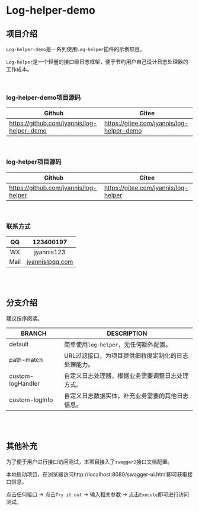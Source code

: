 # Log-helper-demo

## 项目介绍

`Log-helper-demo`是一系列使用`Log-helper`插件的示例项目。

`Log-helper`是一个轻量的接口级日志框架，便于节约用户自己设计日志处理器的工作成本。

<br>

### log-helper-demo项目源码

| Github                                     | Gitee                                     |
| ------------------------------------------ | ----------------------------------------- |
| https://github.com/jyannis/log-helper-demo | https://gitee.com/jyannis/log-helper-demo |

<br>

### log-helper项目源码

| Github                                | Gitee                                |
| ------------------------------------- | ------------------------------------ |
| https://github.com/jyannis/log-helper | https://gitee.com/jyannis/log-helper |

<br>

### 联系方式

|  QQ  |   123400197    |
| :--: | :------------: |
|  WX  |   jyannis123   |
| Mail | jyannis@qq.com |

<br>

<br>

## 分支介绍

建议按序阅读。

| BRANCH            | DESCRIPTION                                         |
| ----------------- | --------------------------------------------------- |
| default           | 简单使用`log-helper`，无任何额外配置。              |
| path-match        | URL过滤接口，为项目提供细粒度定制化的日志处理能力。 |
| custom-logHandler | 自定义日志处理器，根据业务需要调整日志处理方式。    |
| custom-logInfo    | 自定义日志数据实体，补充业务需要的其他日志信息。    |

<br>

<br>

## 其他补充

为了便于用户进行接口访问测试，本项目接入了`swagger2`接口文档配置。

本地启动项目，在浏览器访问http://localhost:8080/swagger-ui.html即可获取接口信息，

点击任何接口 → 点击`Try it out` → 输入相关参数 → 点击`Execute`即可进行访问测试。